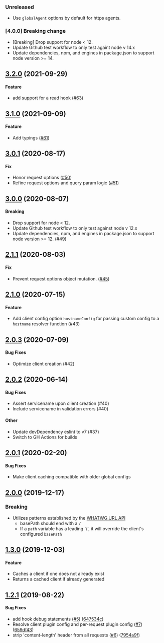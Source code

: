 ### Unreleased

- Use `globalAgent` options by default for https agents.

### [4.0.0] Breaking change

- [Breaking] Drop support for node < 12.
- Update Github test workflow to only test againt node v 14.x
- Update dependencies, npm, and engines in package.json to support node version >= 14.

## [3.2.0](https://github.com/expediagroup/service-client/compare/v3.1.0...v3.2.0) (2021-09-29)

#### Feature

* add support for a read hook ([#63](https://github.com/ExpediaGroup/service-client/pull/63))

## [3.1.0](https://github.com/expediagroup/service-client/compare/v3.0.1...v3.1.0) (2021-09-09)

#### Feature

* Add typings ([#61](https://github.com/ExpediaGroup/service-client/pull/61))

## [3.0.1](https://github.com/expediagroup/service-client/compare/v3.0.0...v3.0.1) (2020-08-17)

#### Fix

* Honor request options ([#50](https://github.com/ExpediaGroup/service-client/pull/50))
* Refine request options and query param logic ([#51](https://github.com/ExpediaGroup/service-client/pull/51))

## [3.0.0](https://github.com/expediagroup/service-client/compare/v2.1.1...v3.0.0) (2020-08-07)

#### Breaking

* Drop support for node < 12.
* Update Github test workflow to only test against node v 12.x
* Update dependencies, npm, and engines in package.json to support node version >= 12. ([#49](https://github.com/ExpediaGroup/service-client/pull/49))

## [2.1.1](https://github.com/expediagroup/service-client/compare/v2.1.0...v2.1.1) (2020-08-03)

#### Fix

* Prevent request options object mutation. ([#45](https://github.com/ExpediaGroup/service-client/pull/45))

## [2.1.0](https://github.com/expediagroup/service-client/compare/v2.0.3...v2.1.0) (2020-07-15)

#### Feature

* Add client config option `hostnameConfig` for passing custom config to a `hostname` resolver function (#43)

## [2.0.3](https://github.com/expediagroup/service-client/compare/v2.0.2...v2.0.3) (2020-07-09)

#### Bug Fixes

* Optimize client creation (#42)

## [2.0.2](https://github.com/expediagroup/service-client/compare/v2.0.1...v2.0.2) (2020-06-14)

#### Bug Fixes

* Assert servicename upon client creation (#40)
* Include servicename in validation errors (#40)

#### Other

* Update devDependency eslint to v7 (#37)
* Switch to GH Actions for builds

## [2.0.1](https://github.com/expediagroup/service-client/compare/v2.0.0...v2.0.1) (2020-02-20)

#### Bug Fixes

* Make client caching compatible with older global configs


## [2.0.0](https://github.com/expediagroup/service-client/compare/v1.3.0...v2.0.0) (2019-12-17)

### Breaking

* Utilizes patterns established by the [WHATWG URL API](https://nodejs.org/api/url.html#url_the_whatwg_url_api)
    * basePath should end with a `/`
    * If a `path` variable has a leading '/', it will override the client's configured `basePath`


## [1.3.0](https://github.com/expediagroup/service-client/compare/v1.2.1...v1.3.0) (2019-12-03)

#### Feature

* Caches a client if one does not already exist
* Returns a cached client if already generated


## [1.2.1](https://github.com/expediagroup/service-client/compare/v1.2.0...v1.2.1) (2019-08-22)

#### Bug Fixes

* add hook debug statements ([#5](https://github.com/expediagroup/service-client/issues/5)) ([647534c](https://github.com/expediagroup/service-client/commit/647534c))
* Resolve client plugin config and per-request plugin config ([#7](https://github.com/expediagroup/service-client/issues/7)) ([659df43](https://github.com/expediagroup/service-client/commit/659df43))
* strip 'content-length' header from all requests ([#6](https://github.com/expediagroup/service-client/issues/6)) ([7954a9f](https://github.com/expediagroup/service-client/commit/7954a9f))

